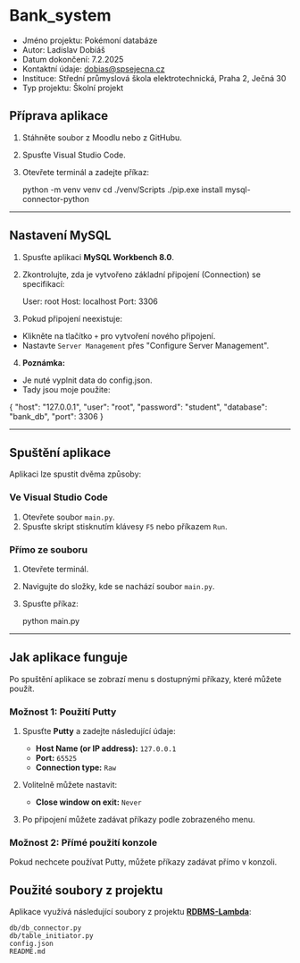 # Bank_system
- Jméno projektu: Pokémoní databáze
- Autor: Ladislav Dobiáš
- Datum dokončení: 7.2.2025
- Kontaktní údaje: dobias@spsejecna.cz
- Instituce: Střední průmyslová škola elektrotechnická, Praha 2, Ječná 30
- Typ projektu: Školní projekt

## Příprava aplikace

1. Stáhněte soubor z Moodlu nebo z GitHubu.
2. Spusťte Visual Studio Code.
3. Otevřete terminál a zadejte příkaz:

    python -m venv venv
    cd ./venv/Scripts
    ./pip.exe install mysql-connector-python

---
        
## Nastavení MySQL
        
1. Spusťte aplikaci **MySQL Workbench 8.0**.
2. Zkontrolujte, zda je vytvořeno základní připojení (Connection) se specifikací:

    User: root
    Host: localhost 
    Port: 3306

3. Pokud připojení neexistuje:
- Klikněte na tlačítko `+` pro vytvoření nového připojení.
- Nastavte `Server Management` přes "Configure Server Management".
4. **Poznámka:** 
- Je nuté vyplnit data do config.json.
- Tady jsou moje použite:

{
    "host": "127.0.0.1",
    "user": "root",
    "password": "student",
    "database": "bank_db",
    "port": 3306
}
      
---

## Spuštění aplikace
        
Aplikaci lze spustit dvěma způsoby:
        
### Ve Visual Studio Code
1. Otevřete soubor `main.py`.
2. Spusťte skript stisknutím klávesy `F5` nebo příkazem `Run`.
        
### Přímo ze souboru
1. Otevřete terminál.
2. Navigujte do složky, kde se nachází soubor `main.py`.
3. Spusťte příkaz:

    python main.py

---

## Jak aplikace funguje

Po spuštění aplikace se zobrazí menu s dostupnými příkazy, které můžete použít.

### Možnost 1: Použití Putty

1. Spusťte **Putty** a zadejte následující údaje:
   - **Host Name (or IP address):** `127.0.0.1`
   - **Port:** `65525`
   - **Connection type:** `Raw`

2. Volitelně můžete nastavit:
   - **Close window on exit:** `Never`

3. Po připojení můžete zadávat příkazy podle zobrazeného menu.

### Možnost 2: Přímé použití konzole

Pokud nechcete používat Putty, můžete příkazy zadávat přímo v konzoli.

## Použité soubory z projektu

Aplikace využívá následující soubory z projektu **[RDBMS-Lambda](https://github.com/Ladizslav/RDBMS-Lambda)**:
    
    db/db_connector.py 
    db/table_initiator.py 
    config.json 
    README.md

